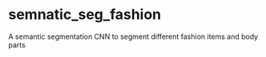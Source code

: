# semnatic_seg_fashion
A semantic segmentation CNN to segment different fashion items and body parts
